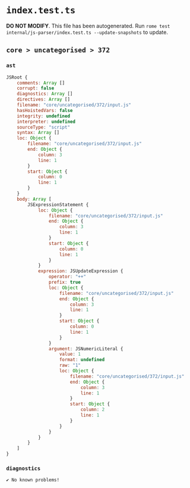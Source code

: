 # `index.test.ts`

**DO NOT MODIFY**. This file has been autogenerated. Run `rome test internal/js-parser/index.test.ts --update-snapshots` to update.

## `core > uncategorised > 372`

### `ast`

```javascript
JSRoot {
	comments: Array []
	corrupt: false
	diagnostics: Array []
	directives: Array []
	filename: "core/uncategorised/372/input.js"
	hasHoistedVars: false
	integrity: undefined
	interpreter: undefined
	sourceType: "script"
	syntax: Array []
	loc: Object {
		filename: "core/uncategorised/372/input.js"
		end: Object {
			column: 3
			line: 1
		}
		start: Object {
			column: 0
			line: 1
		}
	}
	body: Array [
		JSExpressionStatement {
			loc: Object {
				filename: "core/uncategorised/372/input.js"
				end: Object {
					column: 3
					line: 1
				}
				start: Object {
					column: 0
					line: 1
				}
			}
			expression: JSUpdateExpression {
				operator: "++"
				prefix: true
				loc: Object {
					filename: "core/uncategorised/372/input.js"
					end: Object {
						column: 3
						line: 1
					}
					start: Object {
						column: 0
						line: 1
					}
				}
				argument: JSNumericLiteral {
					value: 1
					format: undefined
					raw: "1"
					loc: Object {
						filename: "core/uncategorised/372/input.js"
						end: Object {
							column: 3
							line: 1
						}
						start: Object {
							column: 2
							line: 1
						}
					}
				}
			}
		}
	]
}
```

### `diagnostics`

```
✔ No known problems!

```
